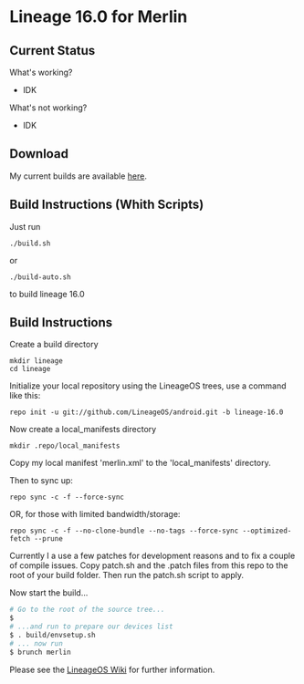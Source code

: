 
Lineage 16.0 for Merlin
=======================

Current Status
--------------

What's working?
 - IDK

What's not working?
 - IDK

Download
--------

My current builds are available [here]().

Build Instructions (Whith Scripts)
----------------------------------

Just run

	./build.sh

or

	./build-auto.sh
	
to build lineage 16.0


Build Instructions
------------------
Create a build directory

	mkdir lineage
	cd lineage

Initialize your local repository using the LineageOS trees, use a command like this:

    repo init -u git://github.com/LineageOS/android.git -b lineage-16.0

Now create a local_manifests directory

    mkdir .repo/local_manifests

Copy my local manifest 'merlin.xml' to the 'local_manifests' directory.

Then to sync up:

    repo sync -c -f --force-sync

OR, for those with limited bandwidth/storage:

    repo sync -c -f --no-clone-bundle --no-tags --force-sync --optimized-fetch --prune

Currently I a use a few patches for development reasons and to fix a couple of compile issues. Copy patch.sh and the .patch files from this repo to the root of your build folder. Then run the patch.sh script to apply.

Now start the build...

```bash
# Go to the root of the source tree...
$
# ...and run to prepare our devices list
$ . build/envsetup.sh
# ... now run
$ brunch merlin
```

Please see the [LineageOS Wiki](https://wiki.lineageos.org/) for further information.
